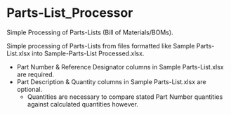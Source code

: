 # Parts-List_Processor
Simple Processing of Parts-Lists (Bill of Materials/BOMs).

Simple processing of Parts-Lists from files formatted like Sample Parts-List.xlsx into Sample-Parts-List Processed.xlsx.
- Part Number & Reference Designator columns in Sample Parts-List.xlsx are required.
- Part Description & Quantity columns in Sample Parts-List.xlsx are optional.
  - Quantities are necessary to compare stated Part Number quantities against calculated quantities however.
